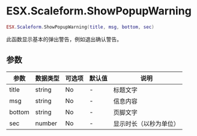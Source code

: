 # ESX.Scaleform.ShowPopupWarning

```lua
ESX.Scaleform.ShowPopupWarning(title, msg, bottom, sec)
```

此函数显示基本的弹出警告，例如退出确认警告。

## 参数

| 参数   | 数据类型 | 可选项 | 默认值 | 说明                   |
| ------ | -------- | ------ | ------ | ---------------------- |
| title  | string   | No     | -      | 标题文字               |
| msg    | string   | No     | -      | 信息内容               |
| bottom | string   | No     | -      | 页脚文字               |
| sec    | number   | No     | -      | 显示时长（以秒为单位） |
